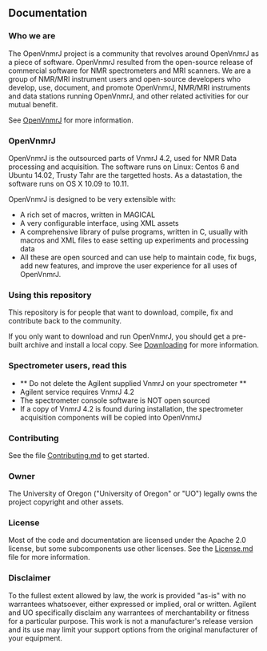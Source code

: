 ## Documentation

### Who we are

The OpenVnmrJ project is a community that revolves around OpenVnmrJ as a piece of software. OpenVnmrJ resulted from the open-source release of commercial software for NMR spectrometers and MRI scanners. We are a group of NMR/MRI instrument users and open-source developers who develop, use, document, and promote OpenVnmrJ, NMR/MRI instruments and data stations running OpenVnmrJ, and other related activities for our mutual benefit.

See [OpenVnmrJ](http://openvnmrj.org) for more information.  

### OpenVnmrJ

OpenVnmrJ is the outsourced parts of VnmrJ 4.2, used for NMR Data processing and acquisition. The software runs on Linux: Centos 6 and Ubuntu 14.02, Trusty Tahr are the targetted hosts. As a datastation, the software runs on OS X 10.09 to 10.11.

OpenVnmrJ is designed to be very extensible with:  
- A rich set of macros, written in MAGICAL
- A very configurable interface, using XML assets
- A comprehensive library of pulse programs, written in C, usually with macros and XML files to ease setting up experiments and processing data
- All these are open sourced and can use help to maintain code, fix bugs, add new features, and improve the user experience for all uses of OpenVnmrJ.

### Using this repository

This repository is for people that want to download, compile, fix and contribute back to the community. 

If you only want to download and run OpenVnmrJ, you should get a pre-built archive and install a local copy. See [Downloading](Downloading.md) for more information.

### Spectrometer users, read this

* ** Do not delete the Agilent supplied VnmrJ on your spectrometer **
* Agilent service requires VnmrJ 4.2
* The spectrometer console software is NOT open sourced
* If a copy of VnmrJ 4.2 is found during installation, the spectrometer acquisition components will be copied into OpenVnmrJ

### Contributing

See the file [Contributing.md](Contributing.md) to get started.

### Owner 

The University of Oregon ("University of Oregon" or "UO") legally owns the project copyright and other assets. 

### License

Most of the code and documentation are licensed under the Apache 2.0 license, but some subcomponents use other licenses.
See the [License.md](License.md) file for more information.

### Disclaimer

To the fullest extent allowed by law, the work is provided "as-is" with no warrantees whatsoever, either expressed or implied, oral or written. Agilent and UO specifically disclaim any warrantees of merchantability or fitness for a particular purpose. This work is not a manufacturer's release version and its use may limit your support options from the original manufacturer of your equipment.
